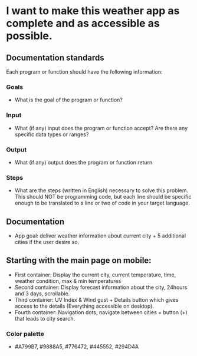 # I want to make this weather app as complete and as accessible as possible.

## Documentation standards

Each program or function should have the following information:

### Goals

- What is the goal of the program or function?

### Input

- What (if any) input does the program or function accept?
  Are there any specific data types or ranges?

### Output

- What (if any) output does the program or function return

### Steps
- What are the steps (written in English) necessary to solve
  this problem. This should NOT be programming code, but each line
  should be specific enough to be translated to a line or two of code
  in your target language.


## Documentation

- App goal: deliver weather information about current city + 5 additional cities if the user desire so.

## Starting with the main page on mobile:
- First container: Display the current city, current temperature, time, weather condition, max & min temperatures
- Second container: Display forecast information about the city, 24hours and 3 days, scrollable.
- Third container: UV Index & Wind gust + Details button which gives access to the details (Everything accessible on desktop).
- Fourth container: Navigation dots, navigate between cities + button (+) that leads to city search.

### Color palette 
- #A799B7, #9888A5, #776472, #445552, #294D4A
